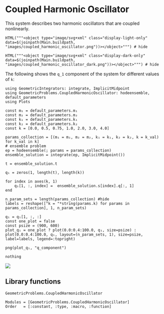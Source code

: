 # Coupled Harmonic Oscillator 

This system describes two harmonic oscillators that are coupled nonlinearly. 

```@example
HTML("""<object type="image/svg+xml" class="display-light-only" data=$(joinpath(Main.buildpath, "images/coupled_harmonic_oscillator.png"))></object>""") # hide
```

```@example
HTML("""<object type="image/svg+xml" class="display-dark-only" data=$(joinpath(Main.buildpath, "images/coupled_harmonic_oscillator_dark.png"))></object>""") # hide
```

The following shows the ``q_1`` component of the system for different values of ``k``: 

```@eval
using GeometricIntegrators: integrate, ImplicitMidpoint 
using GeometricProblems.CoupledHarmonicOscillator: hodeensemble, default_parameters
using Plots 
 
const m₁ = default_parameters.m₁  
const m₂ = default_parameters.m₂ 
const k₁ = default_parameters.k₁ 
const k₂ = default_parameters.k₂ 
const k = [0.0, 0.5, 0.75, 1.0, 2.0, 3.0, 4.0] 
 
params_collection = [(m₁ = m₁, m₂ = m₂, k₁ = k₁, k₂ = k₂, k = k_val) for k_val in k] 
# ensemble problem
ep = hodeensemble(; params = params_collection)
ensemble_solution = integrate(ep, ImplicitMidpoint())
 
t = ensemble_solution.t

q₁ = zeros(1, length(t), length(k))

for index in axes(k, 1)
    q₁[1, :, index] =  ensemble_solution.s[index].q[:, 1]
end

n_param_sets = length(params_collection) #hide 
labels = reshape(["k = "*string(params.k) for params in params_collection], 1, n_param_sets) 
 
q₁ = q₁[1, :, :]
const one_plot = false 
const psize = (900, 600) 
plot_q₁ = one_plot ? plot(0.0:0.4:100.0, q₁, size=psize) : plot(0.0:0.4:100.0, q₁, layout=(n_param_sets, 1), size=psize, label=labels, legend=:topright)

png(plot_q₁, "q_component")

nothing
```

![](q_component.png)


## Library functions

```@docs
GeometricProblems.CoupledHarmonicOscillator
```

```@autodocs
Modules = [GeometricProblems.CoupledHarmonicOscillator]
Order   = [:constant, :type, :macro, :function]
```
